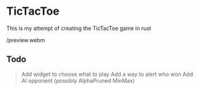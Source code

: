 # TicTacToe
This is my attempt of creating the TicTacToe game in rust

/preview.webm

## Todo
 > Add widget to choose what to play
 > Add a way to alert who won
 > Add AI opponent (possibly AlphaPruned MinMax)